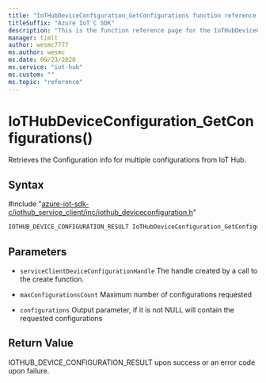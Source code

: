 ```yaml
---                             
title: "IoTHubDeviceConfiguration_GetConfigurations function reference | Microsoft Docs" 
titleSuffix: "Azure IoT C SDK"            
description: "This is the function reference page for the IoTHubDeviceConfiguration_GetConfigurations() function in the Azure IoT C SDK. This SDK is used with Azure IoT Hub and Azure IoT Hub Device Provisioning Service"            
manager: timlt                 
author: wesmc7777              
ms.author: wesmc               
ms.date: 09/23/2020                    
ms.service: "iot-hub"             
ms.custom: ""                
ms.topic: "reference"        
---                            
```


# IoTHubDeviceConfiguration_GetConfigurations()

Retrieves the Configuration info for multiple configurations from IoT Hub.

## Syntax

\#include "[azure-iot-sdk-c/iothub_service_client/inc/iothub_deviceconfiguration.h](../iothub-deviceconfiguration-h.md)"  
```C
IOTHUB_DEVICE_CONFIGURATION_RESULT IoTHubDeviceConfiguration_GetConfigurations(IOTHUB_SERVICE_CLIENT_DEVICE_CONFIGURATION_HANDLE  MU_IFCOMMA2);
```

## Parameters
* `serviceClientDeviceConfigurationHandle` The handle created by a call to the create function. 

* `maxConfigurationsCount` Maximum number of configurations requested 

* `configurations` Output parameter, if it is not NULL will contain the requested configurations

## Return Value
IOTHUB_DEVICE_CONFIGURATION_RESULT upon success or an error code upon failure.

